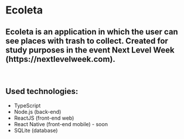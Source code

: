 <h1>Ecoleta</h1>
<h2>Ecoleta is an application in which the user can see places with trash to collect. Created for study purposes in the event Next Level Week (https://nextlevelweek.com).</h2>
<br>
<h2>Used technologies:</h2>
<ul>
    <li>TypeScript</li>
    <li>Node.js (back-end)</li>
    <li>ReactJS (front-end web)</li>
    <li>React Native (front-end mobile) - soon</li>
    <li>SQLite (database)</li>
</ul>
